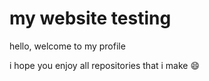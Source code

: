 # my website testing
hello, welcome to my profile

i hope you enjoy all repositories that i make :smile:
